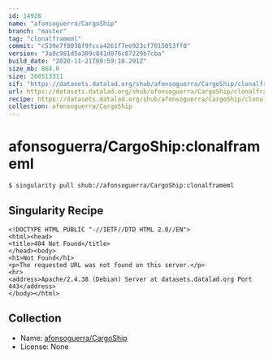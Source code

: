 ```yaml
---
id: 14928
name: "afonsoguerra/CargoShip"
branch: "master"
tag: "clonalframeml"
commit: "c539e7f0038f9fcca4261f7ee923cf7015053ff0"
version: "3a9c981d5a309c841d076c87229b7cba"
build_date: "2020-11-21T09:59:10.291Z"
size_mb: 864.0
size: 268513311
sif: "https://datasets.datalad.org/shub/afonsoguerra/CargoShip/clonalframeml/2020-11-21-c539e7f0-3a9c981d/3a9c981d5a309c841d076c87229b7cba.sif"
url: https://datasets.datalad.org/shub/afonsoguerra/CargoShip/clonalframeml/2020-11-21-c539e7f0-3a9c981d/
recipe: https://datasets.datalad.org/shub/afonsoguerra/CargoShip/clonalframeml/2020-11-21-c539e7f0-3a9c981d/Singularity
collection: afonsoguerra/CargoShip
---
```


# afonsoguerra/CargoShip:clonalframeml

```bash
$ singularity pull shub://afonsoguerra/CargoShip:clonalframeml
```

## Singularity Recipe

```singularity
<!DOCTYPE HTML PUBLIC "-//IETF//DTD HTML 2.0//EN">
<html><head>
<title>404 Not Found</title>
</head><body>
<h1>Not Found</h1>
<p>The requested URL was not found on this server.</p>
<hr>
<address>Apache/2.4.38 (Debian) Server at datasets.datalad.org Port 443</address>
</body></html>
```

## Collection

 - Name: [afonsoguerra/CargoShip](https://github.com/afonsoguerra/CargoShip)
 - License: None


